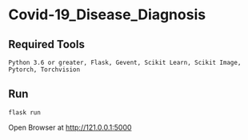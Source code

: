 # Covid-19_Disease_Diagnosis

## Required Tools
```
Python 3.6 or greater, Flask, Gevent, Scikit Learn, Scikit Image, Pytorch, Torchvision
```

## Run
```
flask run
```
Open Browser at http://121.0.0.1:5000